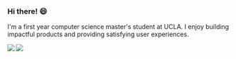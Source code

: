 <!--
<img align="right" src="https://github-readme-stats.vercel.app/api?username=icevin&hide=stars&show_icons=true&hide_title=false&hide_rank=false&include_all_commits=false&count_private=true&custom_title=Contributions" />
-->


### Hi there! 😄

I'm a first year computer science master's student at UCLA. I enjoy building impactful products and providing satisfying user experiences.
<!--
 - I'm currently interested in design & human-computer interaction
 - My first love was robotics & hardware
-->

<!-- Todo: add style w/ svgs, e.g. <img src="./image.svg"> -->


<img align="left" src="https://github-readme-stats.vercel.app/api?username=icevin&hide=stars&show_icons=true&hide_title=false&hide_rank=true&include_all_commits=false&count_private=true&custom_title=Contributions" />


<img align="left" src="https://github-readme-stats.vercel.app/api/top-langs/?username=icevin&layout=compact" />


<!--
**icevin/icevin** is a ✨ _special_ ✨ repository because its `README.md` (this file) appears on your GitHub profile.

Here are some ideas to get you started:

- 🔭 I’m currently working on ...
- 🌱 I’m currently learning ...
- 👯 I’m looking to collaborate on ...
- 🤔 I’m looking for help with ...
- 💬 Ask me about ...
- 📫 How to reach me: ...
- 😄 Pronouns: ...
- ⚡ Fun fact: ...
-->
